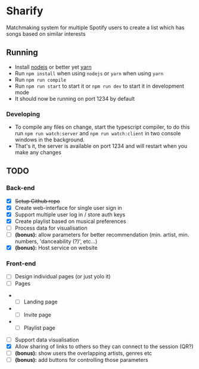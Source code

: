 # Sharify
Matchmaking system for multiple Spotify users to create a list which has songs based on similar interests

## Running

* Install [nodejs](https://nodejs.org/en/) or better yet [yarn](https://yarnpkg.com/)
* Run `npm install` when using `nodejs` or `yarn` when using `yarn`
* Run `npm run compile`
* Run `npm run start` to start it or `npm run dev` to start it in development mode
* It should now be running on port 1234 by default

### Developing

* To compile any files on change, start the typescript compiler, to do this run `npm run watch:server` and `npm run watch:client` in two console windows in the background.
* That's it, the server is available on port 1234 and will restart when you make any changes

## TODO

### Back-end
- [x] ~~Setup Github repo~~
- [x] Create web-interface for single user sign in
- [x] Support multiple user log in / store auth keys
- [x] Create playlist based on musical preferences
- [ ] Process data for visualisation
- [ ] **(bonus):** allow parameters for better recommendation (min. artist, min. numbers, 'danceability (?)', etc…) 
- [x] **(bonus):** Host service on website
### Front-end
- [ ] Design individual pages (or just yolo it)
- [ ] Pages
- - [ ] Landing page
- - [ ] Invite page
- - [ ] Playlist page
- [ ] Support data visualisation
- [x] Allow sharing of links to others so they can connect to the session (QR?)
- [ ] **(bonus):** show users the overlapping artists, genres etc
- [ ] **(bonus):** add buttons for controlling those parameters
